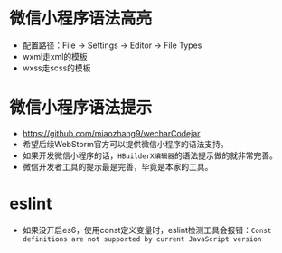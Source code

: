 # 微信小程序语法高亮
* 配置路径：File -> Settings -> Editor -> File Types
* wxml走xml的模板
* wxss走scss的模板

# 微信小程序语法提示
* https://github.com/miaozhang9/wecharCodejar
* 希望后续WebStorm官方可以提供微信小程序的语法支持。
* 如果开发微信小程序的话，```HBuilderX编辑器```的语法提示做的就非常完善。
* 微信开发者工具的提示最是完善，毕竟是本家的工具。

# eslint
* 如果没开启es6，使用const定义变量时，eslint检测工具会报错：```Const definitions are not supported by current JavaScript version```
